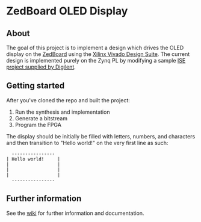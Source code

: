 # ZedBoard OLED Display

## About

The goal of this project is to implement a design which drives the OLED display on the
[ZedBoard][ZedBoard Product Page] using the
[Xilinx Vivado Design Suite][Xilinx Vivado Design Suite]. The current design is implemented purely
on the Zynq PL by modifying a sample
[ISE project supplied by Digilent][Digilent Pmod OLED Resource Center].

## Getting started

After you've cloned the repo and built the project:

  1. Run the synthesis and implementation
  2. Generate a bitstream
  3. Program the FPGA

The display should be initially be filled with letters, numbers, and characters and then transition
to "Hello world!" on the very first line as such:

```
  ----------------
| Hello world!     |
|                  |
|                  |
|                  |
  ----------------
```

## Further information

See the [wiki](https://github.com/mmattioli/ZedBoard-OLED/wiki) for further information and
documentation.

[ZedBoard Product Page]: http://zedboard.org/product/zedboard
[Xilinx Vivado Design Suite]: http://www.xilinx.com/products/design-tools/vivado.html
[Digilent Pmod OLED Resource Center]: http://store.digilentinc.com/pmod-oled-128-x-32-pixel-monochromatic-oled-display/
